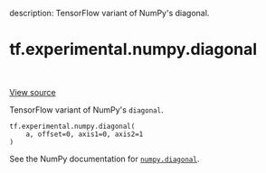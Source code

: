 description: TensorFlow variant of NumPy's diagonal.

<div itemscope itemtype="http://developers.google.com/ReferenceObject">
<meta itemprop="name" content="tf.experimental.numpy.diagonal" />
<meta itemprop="path" content="Stable" />
</div>

# tf.experimental.numpy.diagonal

<!-- Insert buttons and diff -->

<table class="tfo-notebook-buttons tfo-api nocontent" align="left">

</table>

<a target="_blank" class="external" href="/code/stable/tensorflow/python/ops/numpy_ops/np_array_ops.py">View source</a>



TensorFlow variant of NumPy's `diagonal`.

<pre class="devsite-click-to-copy prettyprint lang-py tfo-signature-link">
<code>tf.experimental.numpy.diagonal(
    a, offset=0, axis1=0, axis2=1
)
</code></pre>



<!-- Placeholder for "Used in" -->

See the NumPy documentation for [`numpy.diagonal`](https://numpy.org/doc/1.16/reference/generated/numpy.diagonal.html).
